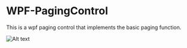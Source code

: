 # WPF-PagingControl

This is a wpf paging control that implements the basic paging function.

![Alt text](https://github.com/zengzhna/WPF-PagingControl/blob/master/show.png)

